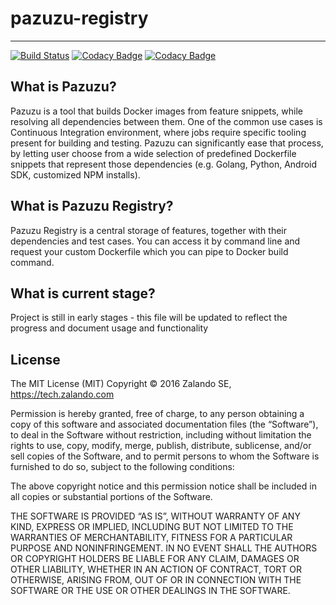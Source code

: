 # pazuzu-registry
------------------------------------------------------------

[![Build Status](https://travis-ci.org/zalando/pazuzu-registry.svg?branch=master)](https://travis-ci.org/zalando/pazuzu-registry)
[![Codacy Badge](https://api.codacy.com/project/badge/grade/018a3e5ab4bc4888aa785aa736e0aa6e)](https://www.codacy.com/app/pgronkiewicz/pazuzu-registry)
[![Codacy Badge](https://api.codacy.com/project/badge/coverage/018a3e5ab4bc4888aa785aa736e0aa6e)](https://www.codacy.com/app/Pazuzu/pazuzu-registry)

What is Pazuzu?
---------------
Pazuzu is a tool that builds Docker images from feature snippets, while 
resolving all dependencies between them. One of the common use cases is 
Continuous Integration environment, where jobs require specific tooling present 
for building and testing. Pazuzu can significantly ease that process, by letting user 
choose from a wide selection of predefined Dockerfile snippets that represent 
those dependencies (e.g. Golang, Python, Android SDK, customized NPM installs). 

What is Pazuzu Registry?
------------------------
Pazuzu Registry is a central storage of features, together with their 
dependencies and test cases. You can access it by command line and
request your custom Dockerfile which you can pipe to Docker build
command.

What is current stage?
------------------------------------------------------------
Project is still in early stages - this file will be updated to reflect the 
progress and document usage and functionality

License
------------------------------------------------------------

The MIT License (MIT)
Copyright © 2016 Zalando SE, https://tech.zalando.com

Permission is hereby granted, free of charge, to any person obtaining a copy
of this software and associated documentation files (the “Software”), to deal
in the Software without restriction, including without limitation the rights
to use, copy, modify, merge, publish, distribute, sublicense, and/or sell
copies of the Software, and to permit persons to whom the Software is
furnished to do so, subject to the following conditions:

The above copyright notice and this permission notice shall be included in
all copies or substantial portions of the Software.

THE SOFTWARE IS PROVIDED “AS IS”, WITHOUT WARRANTY OF ANY KIND, EXPRESS OR
IMPLIED, INCLUDING BUT NOT LIMITED TO THE WARRANTIES OF MERCHANTABILITY,
FITNESS FOR A PARTICULAR PURPOSE AND NONINFRINGEMENT. IN NO EVENT SHALL THE
AUTHORS OR COPYRIGHT HOLDERS BE LIABLE FOR ANY CLAIM, DAMAGES OR OTHER
LIABILITY, WHETHER IN AN ACTION OF CONTRACT, TORT OR OTHERWISE, ARISING FROM,
OUT OF OR IN CONNECTION WITH THE SOFTWARE OR THE USE OR OTHER DEALINGS IN
THE SOFTWARE.
